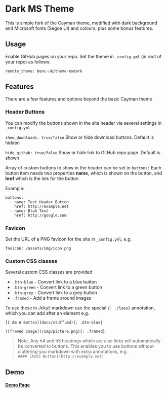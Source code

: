 # Dark MS Theme
This is simple fork of the Cayman theme, modified with dark background and Microsoft fonts (Segoe UI) and colours, plus some bonus features.

## Usage
Enable GitHub pages on your repo. Set the theme in `_config.yml` (in root of your repo) as follows:
```
remote_theme: benc-uk/theme-msdark
```

## Features
There are a few features and options beyond the basic Cayman theme

### Header Buttons
You can modify the buttons shown in the site header via several settings in `_config.yml`

`show_downloads: true/false` Show or hide download buttons. Default is hidden

`hide_github: true/false` Show or hide link to GitHub repo page. Default is shown

Array of custom buttons to show in the header can be set in `buttons:` Each button item needs two properties **name**, which is shown on the button, and **href** which is the link for the button 

Example:
```
buttons:
  - name: Test Header Button
    href: http://example.net
  - name: Blah Test
    href: http://google.com
```

### Favicon
Set the URL of a PNG favicon for the site in `_config.yml`, e.g.
```
favicon: /assets/img/icon.png
```

### Custom CSS classes
Several custom CSS classes are provided
- `.btn-blue` - Convert link to a blue button
- `.btn-green` - Convert link to a green button
- `.btn-grey` - Convert link to a grey button
- `.framed` - Add a frame around images

To use these in Jekyll markdown use the special `{: .class}` annotation, which you can add after an element e.g.

```
[I Am A Button](docs/stuff.md){: .btn-blue}

![framed image](/img/picture.png){: .framed}
```

> Note. Any h4 and h5 headings which are also links will automatically be converted to buttons. This enables you to use buttons without cluttering you markdown with extra annotations, e.g.  
> `#### [Auto Button](http://example.net)`

## Demo

#### [Demo Page](demo)


